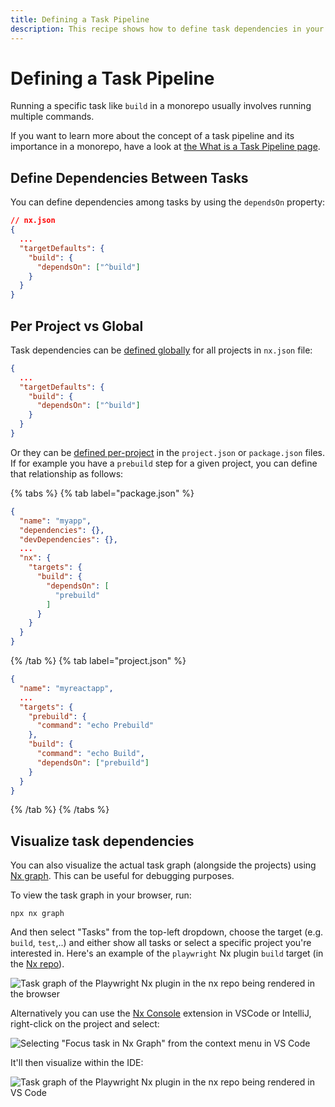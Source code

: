 ```yaml
---
title: Defining a Task Pipeline
description: This recipe shows how to define task dependencies in your Nx workspace
---
```


# Defining a Task Pipeline

Running a specific task like `build` in a monorepo usually involves running multiple commands.

If you want to learn more about the concept of a task pipeline and its importance in a monorepo, have a look at [the What is a Task Pipeline page](/concepts/task-pipeline-configuration).

## Define Dependencies Between Tasks

You can define dependencies among tasks by using the `dependsOn` property:

```json
// nx.json
{
  ...
  "targetDefaults": {
    "build": {
      "dependsOn": ["^build"]
    }
  }
}
```

## Per Project vs Global

Task dependencies can be [defined globally](/reference/nx-json#target-defaults) for all projects in `nx.json` file:

```json {% fileName="nx.json"%}
{
  ...
  "targetDefaults": {
    "build": {
      "dependsOn": ["^build"]
    }
  }
}
```

Or they can be [defined per-project](/reference/project-configuration#dependson) in the `project.json` or `package.json` files. If for example you have a `prebuild` step for a given project, you can define that relationship as follows:

{% tabs %}
{% tab label="package.json" %}

```json {% fileName="apps/myapp/package.json"%}
{
  "name": "myapp",
  "dependencies": {},
  "devDependencies": {},
  ...
  "nx": {
    "targets": {
      "build": {
        "dependsOn": [
          "prebuild"
        ]
      }
    }
  }
}
```

{% /tab %}
{% tab label="project.json" %}

```json {% fileName="apps/myreactapp/project.json"%}
{
  "name": "myreactapp",
  ...
  "targets": {
    "prebuild": {
      "command": "echo Prebuild"
    },
    "build": {
      "command": "echo Build",
      "dependsOn": ["prebuild"]
    }
  }
}
```

{% /tab %}
{% /tabs %}

## Visualize task dependencies

You can also visualize the actual task graph (alongside the projects) using [Nx graph](/features/explore-graph). This can be useful for debugging purposes.

To view the task graph in your browser, run:

```shell
npx nx graph
```

And then select "Tasks" from the top-left dropdown, choose the target (e.g. `build`, `test`,..) and either show all tasks or select a specific project you're interested in. Here's an example of the `playwright` Nx plugin `build` target (in the [Nx repo](https://github.com/nrwl/nx)).

![Task graph of the Playwright Nx plugin in the nx repo being rendered in the browser](/shared/recipes/running-tasks/task-graph-playwright-nx.webp)

Alternatively you can use the [Nx Console](/features/integrate-with-editors) extension in VSCode or IntelliJ, right-click on the project and select:

![Selecting "Focus task in Nx Graph" from the context menu in VS Code](/shared/recipes/running-tasks/task-graph-context-menu.webp)

It'll then visualize within the IDE:

![Task graph of the Playwright Nx plugin in the nx repo being rendered in VS Code](/shared/recipes/running-tasks/task-graph-vscode.webp)
